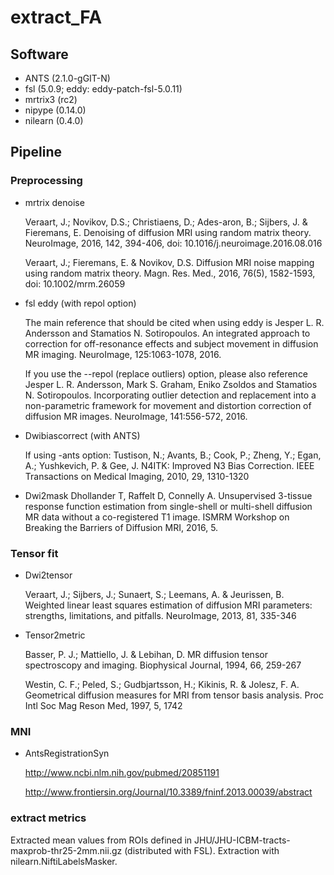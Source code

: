 # extract_FA

## Software
* ANTS (2.1.0-gGIT-N)
* fsl (5.0.9; eddy: eddy-patch-fsl-5.0.11)
* mrtrix3 (rc2)
* nipype (0.14.0)
* nilearn (0.4.0)
## Pipeline

### Preprocessing

* mrtrix denoise

    Veraart, J.; Novikov, D.S.; Christiaens, D.; Ades-aron, B.; Sijbers, J. & Fieremans, E. Denoising of diffusion MRI using random matrix theory. NeuroImage, 2016, 142, 394-406, doi: 10.1016/j.neuroimage.2016.08.016

    Veraart, J.; Fieremans, E. & Novikov, D.S. Diffusion MRI noise mapping using random matrix theory. Magn. Res. Med., 2016, 76(5), 1582-1593, doi: 10.1002/mrm.26059

* fsl eddy (with repol option)

    The main reference that should be cited when using eddy is
    Jesper L. R. Andersson and Stamatios N. Sotiropoulos. An integrated approach to correction for off-resonance effects and subject movement in diffusion MR imaging. NeuroImage, 125:1063-1078, 2016.

    If you use the --repol (replace outliers) option, please also reference
    Jesper L. R. Andersson, Mark S. Graham, Eniko Zsoldos and Stamatios N. Sotiropoulos. Incorporating outlier detection and replacement into a non-parametric framework for movement and distortion correction of diffusion MR images. NeuroImage, 141:556-572, 2016.

* Dwibiascorrect (with ANTS)

    If using -ants option: Tustison, N.; Avants, B.; Cook, P.; Zheng, Y.; Egan, A.; Yushkevich, P. & Gee, J. N4ITK: Improved N3 Bias Correction. IEEE Transactions on Medical Imaging, 2010, 29, 1310-1320

* Dwi2mask
    Dhollander T, Raffelt D, Connelly A. Unsupervised 3-tissue response function estimation from single-shell or multi-shell diffusion MR data without a co-registered T1 image. ISMRM Workshop on Breaking the Barriers of Diffusion MRI, 2016, 5.

### Tensor fit
* Dwi2tensor

    Veraart, J.; Sijbers, J.; Sunaert, S.; Leemans, A. & Jeurissen, B. Weighted linear least squares estimation of diffusion MRI parameters: strengths, limitations, and pitfalls. NeuroImage, 2013, 81, 335-346


* Tensor2metric

    Basser, P. J.; Mattiello, J. & Lebihan, D. MR diffusion tensor spectroscopy and imaging. Biophysical Journal, 1994, 66, 259-267

    Westin, C. F.; Peled, S.; Gudbjartsson, H.; Kikinis, R. & Jolesz, F. A. Geometrical diffusion measures for MRI from tensor basis analysis. Proc Intl Soc Mag Reson Med, 1997, 5, 1742

### MNI
* AntsRegistrationSyn

   http://www.ncbi.nlm.nih.gov/pubmed/20851191

   http://www.frontiersin.org/Journal/10.3389/fninf.2013.00039/abstract


### extract metrics
Extracted mean values from ROIs defined in
JHU/JHU-ICBM-tracts-maxprob-thr25-2mm.nii.gz (distributed with FSL).
Extraction with nilearn.NiftiLabelsMasker.
